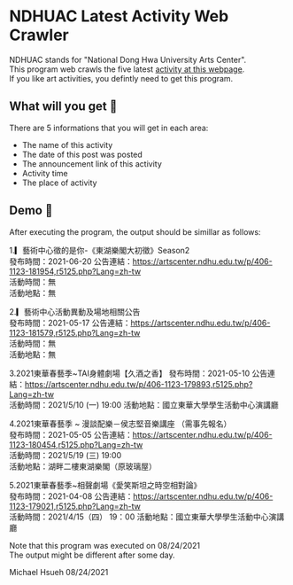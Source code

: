 # NDHUAC Latest Activity Web Crawler
NDHUAC stands for "National Dong Hwa University Arts Center".  
This program web crawls the five latest [activity at this webpage](https://artscenter.ndhu.edu.tw/p/403-1123-5125-1.php?Lang=zh-tw).  
If you like art activities, you defintly need to get this program.  
  
## What will you get :icecream:
There are 5 informations that you will get in each area:  
- The name of this activity
- The date of this post was posted
- The announcement link of this activity
- Activity time
- The place of activity
  
## Demo :eyes:
After executing the program, the output should be simillar as follows:  
  
1.▎藝術中心徵的是你-《東湖樂閣大初徵》Season2  
發布時間：2021-06-20 
公告連結：https://artscenter.ndhu.edu.tw/p/406-1123-181954,r5125.php?Lang=zh-tw  
活動時間：無  
活動地點：無  
  
2.▎藝術中心活動異動及場地相關公告  
發布時間：2021-05-17 
公告連結：https://artscenter.ndhu.edu.tw/p/406-1123-181579,r5125.php?Lang=zh-tw  
活動時間：無  
活動地點：無  
  
3.2021東華春藝季~TAI身體劇場【久酒之香】 
發布時間：2021-05-10 
公告連結：https://artscenter.ndhu.edu.tw/p/406-1123-179893,r5125.php?Lang=zh-tw  
活動時間：2021/5/10 (一)  19:00 
活動地點：國立東華大學學生活動中心演講廳  
  
4.2021東華春藝季 ~ 漫談配樂－侯志堅音樂講座 （需事先報名）  
發布時間：2021-05-05 
公告連結：https://artscenter.ndhu.edu.tw/p/406-1123-180454,r5125.php?Lang=zh-tw  
活動時間：2021/5/19 (三) 19:00  
活動地點：湖畔二樓東湖樂閣（原玻璃屋） 
  
5.2021東華春藝季~相聲劇場《愛笑斯坦之時空相對論》  
發布時間：2021-04-08 
公告連結：https://artscenter.ndhu.edu.tw/p/406-1123-179021,r5125.php?Lang=zh-tw  
活動時間：2021/4/15（四） 19：00 
活動地點：國立東華大學學生活動中心演講廳  

Note that this program was executed on 08/24/2021  
The output might be different after some day.  

Michael Hsueh 08/24/2021
